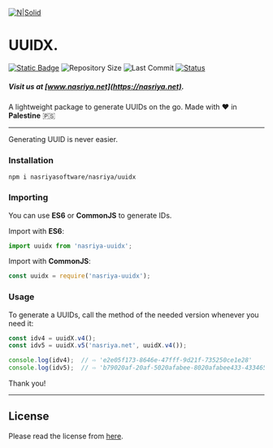 [![N|Solid](https://static.wixstatic.com/media/72ffe6_da8d2142d49c42b29c96ba80c8a91a6c~mv2.png)](https://nasriya.net)
# UUIDX.
[![Static Badge](https://img.shields.io/badge/license-Free_(Restricted)-blue)](https://github.com/nasriyasoftware/UUIDX?tab=License-1-ov-file) ![Repository Size](https://img.shields.io/github/repo-size/nasriyasoftware/UUIDX.svg) ![Last Commit](https://img.shields.io/github/last-commit/nasriyasoftware/UUIDX.svg) [![Status](https://img.shields.io/badge/Status-Stable-green.svg)](link-to-your-status-page)
##### Visit us at [www.nasriya.net](https://nasriya.net).

A lightweight package to generate UUIDs on the go.
Made with ❤️ in **Palestine** 🇵🇸
___

Generating UUID is never easier.

### Installation
```shell
npm i nasriyasoftware/nasriya/uuidx
```

### Importing
You can use **ES6** or **CommonJS** to generate IDs.

Import with **ES6**:
```ts
import uuidx from 'nasriya-uuidx';
```

Import with **CommonJS**:
```js
const uuidx = require('nasriya-uuidx');
```

### Usage

To generate a UUIDs, call the method of the needed version whenever you need it:

```ts
const idv4 = uuidX.v4();
const idv5 = uuidX.v5('nasriya.net', uuidX.v4());

console.log(idv4);  // ⇨ 'e2e05f173-8646e-47fff-9d21f-735250ce1e28'
console.log(idv5);  // ⇨ 'b79020af-20af-5020afabee-8020afabee433-433465' 
```
Thank you!
___
## License
Please read the license from [here](https://github.com/nasriyasoftware/UUIDX?tab=License-1-ov-file).